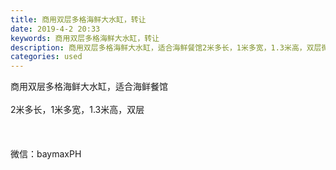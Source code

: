 ```yaml
---
title: 商用双层多格海鲜大水缸，转让
date: 2019-4-2 20:33
keywords: 商用双层多格海鲜大水缸，转让
description: 商用双层多格海鲜大水缸，适合海鲜餐馆2米多长，1米多宽，1.3米高，双层微信：baymaxPH
categories: used
---
```

<td class="t_f" id="postmessage_3378622">

商用双层多格海鲜大水缸，适合海鲜餐馆<br/>
<br/>
2米多长，1米多宽，1.3米高，双层<br/>
<br/>
<br/>
<img alt="" border="0" class="zoom" data-cf-modified-a8987b2a5f7c8e1273d9606e-="" file="http://www.flw.ph/data/appbyme/upload/image/201904/02/VQoorH7s7RE8.jpg" id="aimg_esY2z" lazyloadthumb="1" onclick="" onmouseover="" src="http://www.flw.ph/data/appbyme/upload/image/201904/02/VQoorH7s7RE8.jpg"/><br/>
<br/>
微信：baymaxPH<br/>
<br/>
<br/>
<br/>
<img alt="" border="0" class="zoom" data-cf-modified-a8987b2a5f7c8e1273d9606e-="" file="http://www.flw.ph/data/appbyme/upload/image/201904/02/HQmnh1FEimEn.jpg" id="aimg_EAL8a" lazyloadthumb="1" onclick="" onmouseover="" src="http://www.flw.ph/data/appbyme/upload/image/201904/02/HQmnh1FEimEn.jpg"/><br/>
<br/>
</td>
